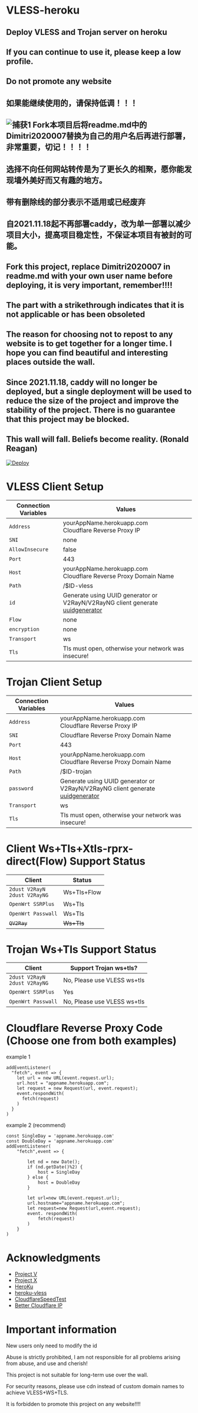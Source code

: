 # VLESS-heroku
## Deploy VLESS and Trojan server on heroku

## If you can continue to use it, please keep a low profile. 
## Do not promote any website
## 如果能继续使用的，请保持低调！！！
## ![捕获1](https://user-images.githubusercontent.com/72486732/132205566-238ff619-6e57-4379-aa74-089d3a582d44.PNG) Fork本项目后将readme.md中的Dimitri2020007替换为自己的用户名后再进行部署，非常重要，切记！！！！
## 选择不向任何网站转传是为了更长久的相聚，愿你能发现墙外美好而又有趣的地方。
## 带有删除线的部分表示不适用或已经废弃
## 自2021.11.18起不再部署caddy，改为单一部署以减少项目大小，提高项目稳定性，不保证本项目有被封的可能。

## Fork this project, replace Dimitri2020007 in readme.md with your own user name before deploying, it is very important, remember!!!!
## The part with a strikethrough indicates that it is not applicable or has been obsoleted
## The reason for choosing not to repost to any website is to get together for a longer time. I hope you can find beautiful and interesting places outside the wall.
## Since 2021.11.18, caddy will no longer be deployed, but a single deployment will be used to reduce the size of the project and improve the stability of the project. There is no guarantee that this project may be blocked.
## This wall will fall. Beliefs become reality. (Ronald Reagan)

[![Deploy](https://www.herokucdn.com/deploy/button.png)](https://dashboard.heroku.com/new?template=https://github.com/guoguoba-nb/hero-guoba.git)

# VLESS Client Setup

| Connection Variables | Values |
| -------------------- | ------ |
| `Address` | yourAppName.herokuapp.com </br> Cloudflare Reverse Proxy IP |
| `SNI` | none |
| `AllowInsecure` | false |
| `Port` | 443 |
| `Host` | yourAppName.herokuapp.com </br> Cloudflare Reverse Proxy Domain Name |
| `Path` | /$ID-vless |
| `id` | Generate using UUID generator or V2RayN/V2RayNG client generate </br> [uuidgenerator](https://www.uuidgenerator.net/) |
| `Flow` | none |
| `encryption` | none |
| `Transport` | ws |
| `Tls` | Tls must open, otherwise your network was insecure! |

# Trojan Client Setup
| Connection Variables | Values |
| -------------------- | ------ |
| `Address` | yourAppName.herokuapp.com </br> Cloudflare Reverse Proxy IP |
| `SNI` | Cloudflare Reverse Proxy Domain Name |
| `Port` | 443 |
| `Host` | yourAppName.herokuapp.com </br> Cloudflare Reverse Proxy Domain Name |
| `Path` | /$ID-trojan |
| `password` | Generate using UUID generator or V2RayN/V2RayNG client generate </br> [uuidgenerator](https://www.uuidgenerator.net/) |
| `Transport` | ws |
| `Tls` | Tls must open, otherwise your network was insecure! |

# Client Ws+Tls+Xtls-rprx-direct(Flow) Support Status
| Client | Status |
| ------ | ------ |
| `2dust V2RayN` </br> `2dust V2RayNG` | Ws+Tls+Flow |
| `OpenWrt SSRPlus` | Ws+Tls |
| `OpenWrt Passwall` | Ws+Tls |
| ~~`QV2Ray`~~ | ~~Ws+Tls~~ |

# Trojan Ws+Tls Support Status
| Client | Support Trojan ws+tls? |
| ------ | ------ |
| `2dust V2RayN` </br> `2dust V2RayNG` | No, Please use VLESS ws+tls |
| `OpenWrt SSRPlus` | Yes |
| `OpenWrt Passwall` | No, Please use VLESS ws+tls |

# Cloudflare Reverse Proxy Code (Choose one from both examples)

example 1
```
addEventListener(
  "fetch", event => {
    let url = new URL(event.request.url);
    url.host = "appname.herokuapp.com";
    let request = new Request(url, event.request);
    event.respondWith(
      fetch(request)
    )
  }
)
```

example 2 (recommend)
```
const SingleDay = 'appname.herokuapp.com'
const DoubleDay = 'appname.herokuapp.com'
addEventListener(
    "fetch",event => {
    
        let nd = new Date();
        if (nd.getDate()%2) {
            host = SingleDay
        } else {
            host = DoubleDay
        }
        
        let url=new URL(event.request.url);
        url.hostname="appname.herokuapp.com";
        let request=new Request(url,event.request);
        event. respondWith(
            fetch(request)
        )
    }
)
```

# Acknowledgments

- [Project V](https://github.com/v2fly/v2ray-core.git)
- [Project X](https://github.com/XTLS/Xray-core.git)
- [HeroKu](https://heroku.com)
- [heroku-vless](https://github.com/DanyTPG/heroku-vless.git)
- [CloudflareSpeedTest](https://github.com/XIU2/CloudflareSpeedTest.git)
- [Better Cloudflare IP](https://github.com/badafans/better-cloudflare-ip.git)

# Important information

New users only need to modify the id

Abuse is strictly prohibited, I am not responsible for all problems arising from abuse, and use and cherish!

This project is not suitable for long-term use over the wall.

For security reasons, please use cdn instead of custom domain names to achieve VLESS+WS+TLS.

It is forbidden to promote this project on any website!!!!

